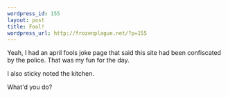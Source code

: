 ```yaml
--- 
wordpress_id: 155
layout: post
title: Fool!
wordpress_url: http://frozenplague.net/?p=155
---
```

Yeah, I had an april fools joke page that said this site had been confiscated by the police. That was my fun for the day.

I also sticky noted the kitchen.

What'd you do?

